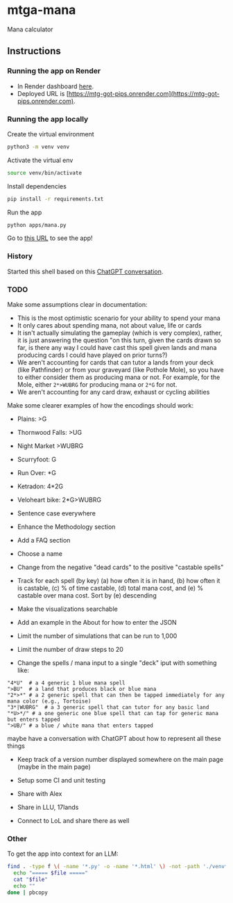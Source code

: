 # mtga-mana
Mana calculator

## Instructions

### Running the app on Render

* In Render dashboard [here](https://dashboard.render.com/web/srv-cv430uggph6c73aanba0).
* Deployed URL is [https://mtg-got-pips.onrender.com](https://mtg-got-pips.onrender.com).

### Running the app locally

Create the virtual environment

``` bash
python3 -m venv venv
```

Activate the virtual env

``` bash
source venv/bin/activate
```

Install dependencies

``` bash
pip install -r requirements.txt
```

Run the app

``` bash
python apps/mana.py
```

Go to [this URL](http://127.0.0.1:5001/) to see the app!

### History

Started this shell based on this [ChatGPT conversation](https://chatgpt.com/share/67c5a082-dca4-8003-8937-992d41ee3bb1).


### TODO

Make some assumptions clear in documentation:

* This is the most optimistic scenario for your ability to spend your mana
* It only cares about spending mana, not about value, life or cards
* It isn't actually simulating the gameplay (which is very complex), rather, it
is just answering the question "on this turn, given the cards drawn so far, is there
any way I could have cast this spell given lands and mana producing cards I could have
played on prior turns?)
* We aren't accounting for cards that can tutor a lands from your deck (like Pathfinder) or from your graveyard (like Pothole Mole), so you have to either consider them as producing mana or not. For example, for the Mole, either `2*>WUBRG` for producing mana or `2*G` for not.
* We aren't accounting for any card draw, exhaust or cycling abilities

Make some clearer examples of how the encodings should work:

* Plains: >G
* Thornwood Falls: >UG
* Night Market >WUBRG
* Scurryfoot: G
* Run Over: *G
* Ketradon: 4*2G
* Veloheart bike: 2*G>WUBRG

* Sentence case everywhere
* Enhance the Methodology section
* Add a FAQ section
* Choose a name

* Change from the negative "dead cards" to the positive "castable spells"
* Track for each spell (by key) (a) how often it is in hand, (b) how often it is castable, (c) % of time castable, (d) total mana cost, and (e) % castable over mana cost. Sort by (e) descending

* Make the visualizations searchable

* Add an example in the About for how to enter the JSON

* Limit the number of simulations that can be run to 1,000
* Limit the number of draw steps to 20

* Change the spells / mana input to a single "deck" iput with something like:

```
"4*U"  # a 4 generic 1 blue mana spell
">BU"  # a land that produces black or blue mana
"2*>*" # a 2 generic spell that can then be tapped immediately for any mana color (e.g., Tortoise)
"3*|WUBRG"  # a 3 generic spell that can tutor for any basic land
"*U>*/" # a one generic one blue spell that can tap for generic mana but enters tapped
">UB/" # a blue / white mana that enters tapped
```
maybe have a conversation with ChatGPT about how to represent all these things

* Keep track of a version number displayed somewhere on the main page
(maybe in the main page)

* Setup some CI and unit testing

* Share with Alex
* Share in LLU, 17lands
* Connect to LoL and share there as well

### Other

To get the app into context for an LLM:

``` bash
find . -type f \( -name '*.py' -o -name '*.html' \) -not -path './venv*' -print0 | sort -z | while IFS= read -r -d '' file; do
  echo "===== $file ====="
  cat "$file"
  echo ""
done | pbcopy
```
